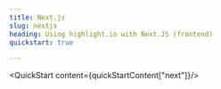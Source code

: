 ```yaml
---
title: Next.js
slug: nextjs
heading: Using highlight.io with Next.JS (frontend)
quickstart: true

---
```


<QuickStart content={quickStartContent["next"]}/>